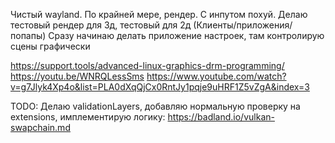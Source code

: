 Чистый wayland. По крайней мере, рендер.
С инпутом похуй.
Делаю тестовый рендер для 3д, тестовый для 2д (Клиенты/приложения/попапы)
Сразу начинаю делать приложение настроек, там контролирую сцены графически

https://support.tools/advanced-linux-graphics-drm-programming/
https://youtu.be/WNRQLessSms
https://www.youtube.com/watch?v=g7Jlyk4Xp4o&list=PLA0dXqQjCx0RntJy1pqje9uHRF1Z5vZgA&index=3

TODO:
Делаю validationLayers, добавляю нормальную проверку на extensions,
имплементирую логику:
https://badland.io/vulkan-swapchain.md